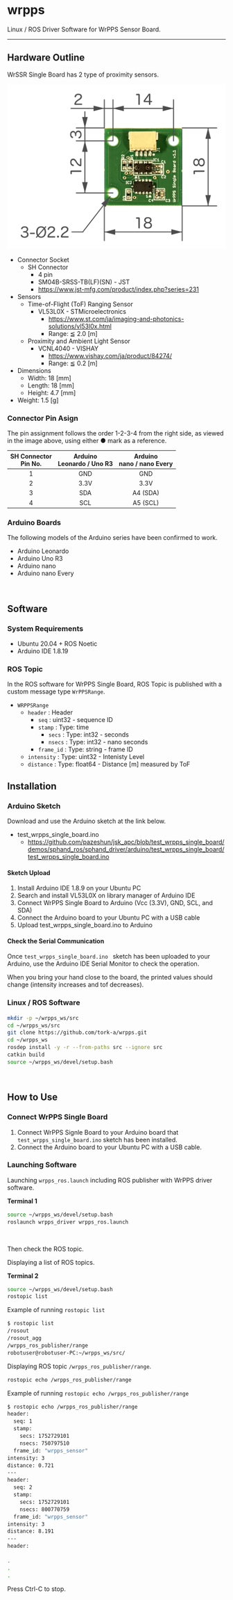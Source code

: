 # wrpps

Linux / ROS Driver Software for WrPPS Sensor Board.

---

## Hardware Outline

WrSSR Single Board has 2 type of proximity sensors.

![WrPPS Single Board v1.1 Dimensions](wrpps_driver/doc/images/wrpps-single-board_dimensions_small.png)

- Connector Socket
  - SH Connector
    - 4 pin
    - SM04B-SRSS-TB(LF)(SN) - JST
    - https://www.jst-mfg.com/product/index.php?series=231
- Sensors
  - Time-of-Flight (ToF) Ranging Sensor
    - VL53L0X - STMicroelectronics
      - https://www.st.com/ja/imaging-and-photonics-solutions/vl53l0x.html
      - Range: ≦ 2.0 [m]
  - Proximity and Ambient Light Sensor
    - VCNL4040 - VISHAY
      - https://www.vishay.com/ja/product/84274/
      - Range: ≦ 0.2 [m]
- Dimensions
  - Width: 18 [mm]
  - Length: 18 [mm]
  - Height: 4.7 [mm]
- Weight: 1.5 [g]

### Connector Pin Asign

The pin assignment follows the order 1-2-3-4 from the right side, as viewed in the image above, using either ● mark as a reference.

SH Connector<br> Pin No. | Arduino<br> Leonardo / Uno R3 | Arduino<br> nano / nano Every
:---: | :---: | :---:
1 | GND | GND
2 | 3.3V | 3.3V
3 | SDA | A4 (SDA)
4 | SCL | A5 (SCL)


### Arduino Boards

The following models of the Arduino series have been confirmed to work.

- Arduino Leonardo
- Arduino Uno R3
- Arduino nano
- Arduino nano Every

<br>


## Software

### System Requirements

- Ubuntu 20.04 + ROS Noetic
- Arduino IDE 1.8.19


### ROS Topic

In the ROS software for WrPPS Single Board, ROS Topic is published with a custom message type `WrPPSRange`.

- `WRPPSRange`
  - `header` : Header
    - `seq` : uint32 - sequence ID
    - `stamp` : Type: time
      - `secs` : Type: int32 - seconds
      - `nsecs` : Type: int32 - nano seconds
    - `frame_id` : Type: string - frame ID
  - `intensity` : Type: uint32 - Intenisty Level
  - `distance` : Type: float64 - Distance [m] measured by ToF


## Installation

### Arduino Sketch

Download and use the Arduino sketch at the link below.

- test_wrpps_single_board.ino
  - https://github.com/pazeshun/jsk_apc/blob/test_wrpps_single_board/demos/sphand_ros/sphand_driver/arduino/test_wrpps_single_board/test_wrpps_single_board.ino

#### Sketch Upload

1. Install Arduino IDE 1.8.9 on your Ubuntu PC
2. Search and install VL53L0X on library manager of Arduino IDE
3. Connect WrPPS Single Board to Arduino (Vcc (3.3V), GND, SCL, and SDA)
4. Connect the Arduino board to your Ubuntu PC with a USB cable
5. Upload test_wrpps_single_board.ino to Arduino

#### Check the Serial Communication

Once `test_wrpps_single_board.ino ` sketch has been uploaded to your Arduino, use the Arduino IDE Serial Monitor to check the operation.

When you bring your hand close to the board, the printed values should change (intensity increases and tof decreases).


### Linux / ROS Software

``` bash
mkdir -p ~/wrpps_ws/src
cd ~/wrpps_ws/src
git clone https://github.com/tork-a/wrpps.git
cd ~/wrpps_ws
rosdep install -y -r --from-paths src --ignore src
catkin build
source ~/wrpps_ws/devel/setup.bash
```

<br>

## How to Use


### Connect WrPPS Single Board

1. Connect WrPPS Signle Board to your Arduino board that `test_wrpps_single_board.ino` sketch has been installed.
2. Connect the Arduino board to your Ubuntu PC with a USB cable.


### Launching Software

Launching `wrpps_ros.launch` including ROS publisher with WrPPS driver software.

**Terminal 1**
``` bash
source ~/wrpps_ws/devel/setup.bash
roslaunch wrpps_driver wrpps_ros.launch
```

<br>

Then check the ROS topic.

Displaying a list of ROS topics.

**Terminal 2**
``` bash
source ~/wrpps_ws/devel/setup.bash
rostopic list
```

Example of running `rostopic list`

``` bash
$ rostopic list
/rosout
/rosout_agg
/wrpps_ros_publisher/range
robotuser@robotuser-PC:~/wrpps_ws/src/ 
```

Displaying ROS topic `/wrpps_ros_publisher/range`.

``` bash
rostopic echo /wrpps_ros_publisher/range
```

Example of running `rostopic echo /wrpps_ros_publisher/range`

``` bash
$ rostopic echo /wrpps_ros_publisher/range 
header: 
  seq: 1
  stamp: 
    secs: 1752729101
    nsecs: 750797510
  frame_id: "wrpps_sensor"
intensity: 3
distance: 0.721
---
header: 
  seq: 2
  stamp: 
    secs: 1752729101
    nsecs: 800770759
  frame_id: "wrpps_sensor"
intensity: 3
distance: 8.191
---
header: 

.
.
.
```


Press Ctrl-C to stop.


